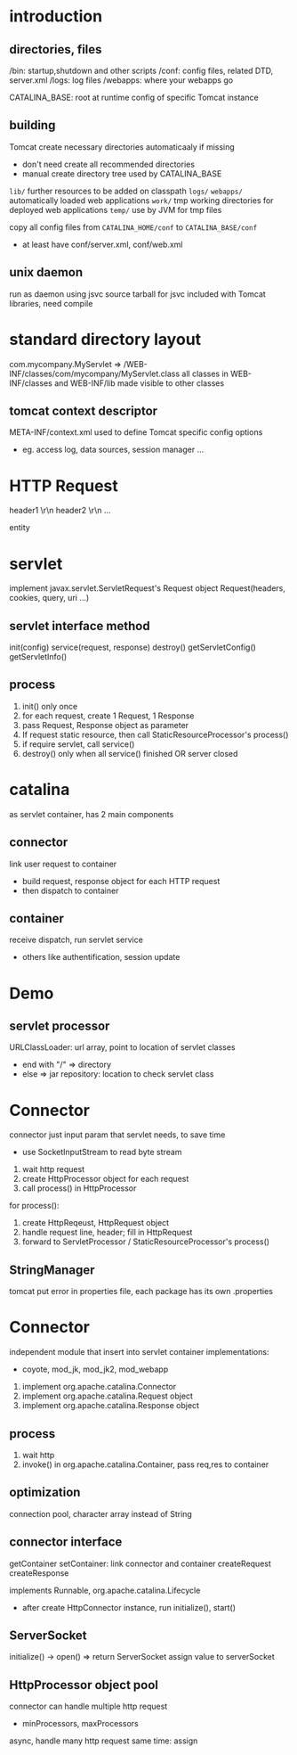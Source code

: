 # introduction
## directories, files
/bin: startup,shutdown and other scripts
/conf: config files, related DTD, server.xml
/logs: log files
/webapps: where your webapps go

CATALINA_BASE: root at runtime config of specific Tomcat instance

## building
Tomcat create necessary directories automaticaaly if missing
- don't need create all recommended directories
- manual create directory tree used by CATALINA_BASE

`lib/` further resources to be added on classpath
`logs/` 
`webapps/` automatically loaded web applications
`work/` tmp working directories for deployed web applications
`temp/` use by JVM for tmp files

copy all config files from `CATALINA_HOME/conf` to `CATALINA_BASE/conf` 
- at least have conf/server.xml, conf/web.xml

## unix daemon
run as daemon using jsvc
source tarball for jsvc included with Tomcat libraries, need compile

# standard directory layout
com.mycompany.MyServlet => /WEB-INF/classes/com/mycompany/MyServlet.class
all classes in WEB-INF/classes and WEB-INF/lib made visible to other classes

## tomcat context descriptor
META-INF/context.xml used to define Tomcat specific config options
- eg. access log, data sources, session manager ...



# HTTP Request
header1 \r\n
header2 \r\n
...

entity


# servlet
implement javax.servlet.ServletRequest's Request object
Request(headers, cookies, query, uri ...)


## servlet interface method
init(config)
service(request, response)
destroy()
getServletConfig()
getServletInfo()

## process
1. init() only once
2. for each request, create 1 Request, 1 Response
3. pass Request, Response object as parameter
4. If request static resource, then call StaticResourceProcessor's process()
5. if require servlet, call service()
6. destroy() only when all service() finished OR server closed


# catalina
as servlet container, has 2 main components
## connector
link user request to container
- build request, response object for each HTTP request
- then dispatch to container
## container
receive dispatch, run servlet service
- others like authentification, session update


# Demo
## servlet processor
URLClassLoader: url array, point to location of servlet classes
- end with "/" => directory
- else => jar
repository: location to check servlet class


# Connector
connector just input param that servlet needs, to save time
- use SocketInputStream to read byte stream

1. wait http request
2. create HttpProcessor object for each request
3. call process() in HttpProcessor

for process():
1. create HttpReqeust, HttpRequest object
2. handle request line, header; fill in HttpRequest
3. forward to ServletProcessor / StaticResourceProcessor's process()


## StringManager
tomcat put error in properties file, each package has its own .properties


# Connector
independent module that insert into servlet container
implementations:
- coyote, mod_jk, mod_jk2, mod_webapp

1. implement org.apache.catalina.Connector
2. implement org.apache.catalina.Request object
3. implement org.apache.catalina.Response object

## process
1. wait http
2. invoke() in org.apache.catalina.Container, pass req,res to container

## optimization
connection pool, character array instead of String

## connector interface
getContainer
setContainer: link connector and container
createRequest
createResponse

implements Runnable, org.apache.catalina.Lifecycle
- after create HttpConnector instance, run initialize(), start()

## ServerSocket
initialize() -> open() => return ServerSocket
assign value to serverSocket

## HttpProcessor object pool
connector can handle multiple http request
- minProcessors, maxProcessors

async, handle many http request same time: assign





















